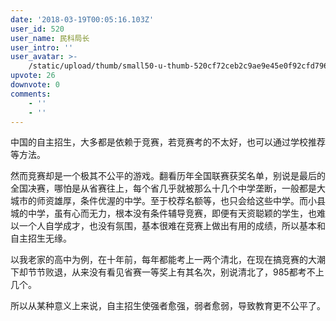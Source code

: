 ```yaml
---
date: '2018-03-19T00:05:16.103Z'
user_id: 520
user_name: 民科局长
user_intro: ''
user_avatar: >-
    /static/upload/thumb/small50-u-thumb-520cf72ceb2c9ae9e45e0f92cfd79604bcfc0bd102f.png
upvote: 26
downvote: 0
comments:
    - ''
    - ''
---
```


中国的自主招生，大多都是依赖于竞赛，若竞赛考的不太好，也可以通过学校推荐等方法。

然而竞赛却是一个极其不公平的游戏。翻看历年全国联赛获奖名单，别说是最后的全国决赛，哪怕是从省赛往上，每个省几乎就被那么十几个中学垄断，一般都是大城市的师资雄厚，条件优渥的中学。至于校荐名额等，也只会给这些中学。而小县城的中学，虽有心而无力，根本没有条件辅导竞赛，即便有天资聪颖的学生，也难以一个人自学成才，也没有氛围，基本很难在竞赛上做出有用的成绩，所以基本和自主招生无缘。

以我老家的高中为例，在十年前，每年都能考上一两个清北，在现在搞竞赛的大潮下却节节败退，从来没有看见省赛一等奖上有其名次，别说清北了，985都考不上几个。

所以从某种意义上来说，自主招生使强者愈强，弱者愈弱，导致教育更不公平了。
